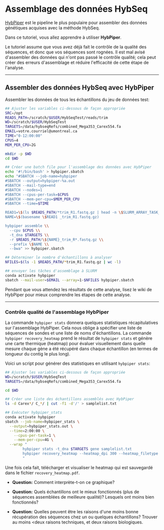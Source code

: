 # Assemblage des données HybSeq

[HybPiper](https://github.com/mossmatters/HybPiper) est le pipeline le plus 
populaire pour assembler des données génétiques acquises avec la méthode 
HybSeq.

Dans ce tutoriel, vous allez apprendre à utiliser **HybPiper**.

Le tutoriel assume que vous avez déjà fait le contrôle de la qualité des 
séquences, et donc que vos séquences sont rognées. Il est mal avisé 
d'assembler des données qui n'ont pas passé le contrôle qualité; cela peut 
créer des erreurs d'assemblage et réduire l'efficacité de cette étape de 
l'analyse.

---

## Assembler des données HybSeq avec HybPiper

Assembler les données de tous les échantillons du jeu de données test:  
```bash
## Ajuster les variables ci-dessous de façon appropriée
SRC=/opt
READS_PATH=/scratch/$USER/HybSeqTest/reads/trim
WD=/scratch/$USER/HybSeqTest
TARGETS=/data/hybseqRefs/combined_Mega353_Carex554.fa
EMAIL=votre.courriel@umontreal.ca
TIME="0-12:00:00"
CPUS=4
MEM_PER_CPU=2G

mkdir -p $WD
cd $WD

## Créer une batch file pour l'assemblage des données avec HybPiper
echo '#!/bin/bash' > hybpiper.sbatch
echo "#SBATCH --job-name=hybpiper
#SBATCH --output=hybpiper-%a.out
#SBATCH --mail-type=end
#SBATCH --nodes=1
#SBATCH --cpus-per-task=$CPUS
#SBATCH --mem-per-cpu=$MEM_PER_CPU
#SBATCH --time=$TIME

READ1=\$(ls $READS_PATH/*trim_R1.fastq.gz | head -n \$SLURM_ARRAY_TASK_ID | tail -1)
NAME=\$(basename \$READ1 _trim_R1.fastq.gz)

hybpiper assemble \\
  --cpu $CPUS \\
  -t_dna $TARGETS \\
  -r $READS_PATH/\${NAME}_trim_R*.fastq.gz \\
  --prefix \$NAME \\
  --bwa" >> hybpiper.sbatch

## Déterminer le nombre d'échantillons à analyser
NFILES=$(ls -1 $READS_PATH/*trim_R1.fastq.gz | wc -l)

## envoyer les tâches d'assemblage à SLURM
conda activate hybpiper
sbatch --mail-user=$EMAIL --array=1-$NFILES hybpiper.sbatch

```

Pendant que vous attendez les résultats de cette analyse, lisez le wiki de HybPiper pour mieux comprendre les étapes de cette analyse.

---

### Contrôle qualité de l'assemblage HybPiper

La commande `hybpiper stats` donnera quelques statistiques récapitulatives sur 
l'assemblage HybPiper. Cela nous oblige à spécifier une liste de séquences de 
sondes et une liste de noms d'échantillons. La commande 
`hybpiper recovery_heatmap` prend le résultat de `hybpiper stats` et génère 
une carte thermique (heatmap) pour évaluer visuellement dans quelle mesure 
chaque gène a été récupéré dans chaque échantillon (en termes de longueur du 
contig le plus long).

Voici un script pour générer des statistiques en utilisant `hybpiper stats`:  
```bash
## Ajuster les variables ci-dessous de façon appropriée
WD=/scratch/$USER/HybSeqTest
TARGETS=/data/hybseqRefs/combined_Mega353_Carex554.fa

cd $WD

## Créer une liste des échantillons assemblés avec HybPiper
ls -d Carex*/ C_*/ | cut -f1 -d'/' > samplelist.txt

## Exécuter hybpiper_stats
conda activate hybpiper
sbatch --job-name=hybpiper_stats \
  --output=hybpiper_stats.out \
  --time=2:00:00 \
	--cpus-per-task=1 \
	--mem-per-cpu=4G \
  --wrap "
		hybpiper stats -t_dna $TARGETS gene samplelist.txt
		hybpiper recovery_heatmap --heatmap_dpi 300 --heatmap_filetype pdf seq_lengths.tsv
		"

```

Une fois cela fait, télécharger et visualiser le heatmap qui est sauvegardé 
dans le fichier `recovery_heatmap.pdf`.

- **Question:** Comment interprète-t-on ce graphique?

- **Question:** Quels échantillons ont le mieux fonctionnés (plus de séquences 
assemblées de meilleure qualité)? Lesquels ont moins bien fonctionnés?

- **Question:** Quelles peuvent être les raisons d'une moins bonne 
récupération des séquences chez un ou quelques échantillons? Trouver au moins <deux raisons techniques, et deux raisons biologiques.
